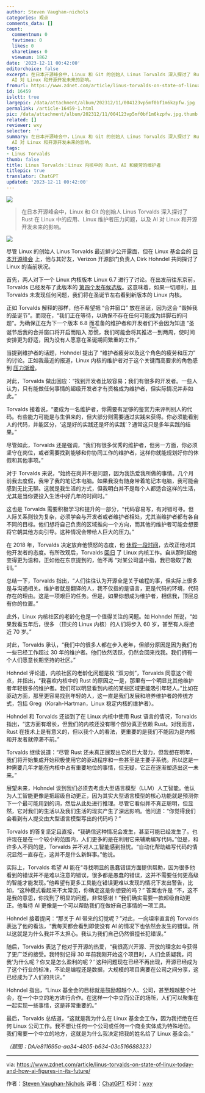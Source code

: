 ```yaml
---
author: Steven Vaughan-nichols
categories: 观点
comments_data: []
count:
  commentnum: 0
  favtimes: 0
  likes: 0
  sharetimes: 0
  viewnum: 1862
date: '2023-12-11 00:42:00'
editorchoice: false
excerpt: 在日本开源峰会中，Linux 和 Git 的创始人 Linus Torvalds 深入探讨了 Rust 在 Linux 中的应用、Linux 维护者压力问题，以及
  AI 对 Linux 和开源开发未来的影响。
fromurl: https://www.zdnet.com/article/linus-torvalds-on-state-of-linux-today-and-how-ai-figures-in-its-future/
id: 16459
islctt: true
largepic: /data/attachment/album/202312/11/004123vp5mf0bf1m6kzpfw.jpg
permalink: /article-16459-1.html
pic: /data/attachment/album/202312/11/004123vp5mf0bf1m6kzpfw.jpg.thumb.jpg
related: []
reviewer: wxy
selector: ''
summary: 在日本开源峰会中，Linux 和 Git 的创始人 Linus Torvalds 深入探讨了 Rust 在 Linux 中的应用、Linux 维护者压力问题，以及
  AI 对 Linux 和开源开发未来的影响。
tags:
- Linus Torvalds
thumb: false
title: Linus Torvalds：Linux 内核中的 Rust、AI 和疲劳的维护者
titlepic: true
translator: ChatGPT
updated: '2023-12-11 00:42:00'
---
```


![](/data/attachment/album/202312/11/004123vp5mf0bf1m6kzpfw.jpg)



> 
> 在日本开源峰会中，Linux 和 Git 的创始人 Linus Torvalds 深入探讨了 Rust 在 Linux 中的应用、Linux 维护者压力问题，以及 AI 对 Linux 和开源开发未来的影响。
> 
> 
> 


![](/data/attachment/album/202312/11/004243qi4iih0aizipkmm7.jpg)


尽管 Linux 的创始人 Linus Torvalds 最近鲜少公开露面，但在 Linux 基金会的 [日本开源峰会](https://events.linuxfoundation.org/open-source-summit-japan/) 上，他与其好友，Verizon 开源部门负责人 Dirk Hohndel 共同探讨了 Linux 的当前状况。


首先，两人对下一个 Linux 内核版本 Linux 6.7 进行了讨论。在出发前往东京前，Torvalds 已经发布了此版本的 [第四个发布候选版](https://lore.kernel.org/lkml/CAHk-=wjsbytYq780PM-Wby_2rPabxg-WT-CRPZZaVYsmLiacHw@mail.gmail.com/)。这意味着，如果一切顺利，且 Torvalds 未发现任何问题，我们将在圣诞节左右看到新版本的 Linux 内核。


正如 Torvalds 解释的那样，他不希望把 “合并窗口” 放在圣诞，因为这会 “毁掉我的圣诞节”。而现在，“我们正在等待，以确保不存在任何可能成为绊脚石的问题”。为确保正在为下一个版本 6.8 而准备的维护者和开发者们不会因为知道 “圣诞节后我的合并窗口将开启而陷入 <ruby> 恐慌 <rt>  Panic </rt></ruby>，我们可能会将其推迟一到两周，使时间安排更为舒适，因为没有人愿意在圣诞期间繁重的工作。”


当提到维护者的话题，Hohndel 提出了 “维护者疲劳以及这个角色的疲劳和压力” 的讨论。正如我最近的报道，Linux 内核的维护者对于这个关键而高要求的角色感到 [压力渐增](https://www.zdnet.com/article/what-linux-kernel-maintainers-do-and-why-they-need-your-help/)。


对此，Torvalds 做出回应：“找到开发者比较容易；我们有很多的开发者。一些人认为，只有能做任何事情的超级开发者才有资格成为维护者，但实际情况并非如此。”


Torvalds 接着说，“要成为一名维护者，你需要有足够的鉴赏力来评判别人的代码。有些能力可能是与生俱来的，但大部分则需要通过实践来获得。你必须能看别人的代码，并能区分，‘这是好的实践还是坏的实践’？通常这只是多年实践的结果。”


尽管如此，Torvalds 还是强调，“我们有很多优秀的维护者，但另一方面，你必须坚守在岗位，或者需要找到能够和你协同工作的维护者，这样你就能规划好你的休假和其他事项。”


对于 Torvalds 来说，“始终在岗并不是问题，因为我热爱我所做的事情。几个月前我去度假，我带了我的笔记本电脑。如果我没有随身带着笔记本电脑，我可能会感到无比无聊。这就是我生活的方式，但我明白并不是每个人都适合这样的生活，尤其是当你要投入生活中好几年的时间时。”


这也是 Torvalds 需要积极学习和提升的一部分，“代码容易写，有对错可寻。但人际关系则较为复杂，必须学会与开发者或者维护者相处，尤其当维护者都有各自不同的目标。他们想将自己负责的区域推向一个方向，而其他的维护者可能会想要将它朝其他方向引导。这种情况会带给人巨大的压力。”


在 2018 年，Torvalds 决定放弃他愤怒的态度，他 [休假一段时间](https://www.zdnet.com/article/linus-torvalds-takes-a-break-from-linux/)，去改正他对其他开发者的态度。有所改观后，Torvalds [回归](https://www.zdnet.com/article/linus-torvalds-is-back-in-charge-of-linux/) 了 Linux 内核工作。自从那时起他变得更为温和，正如他在东京提到的，他不再 “对某公司竖中指，我已吸取了教训。”


总结一下，Torvalds 指出，“人们往往认为开源全是关于编程的事，但实际上很多是与沟通相关。维护者就是翻译的人，我不仅指的是语言，更是代码的环境，代码存在的理由。这是一项艰巨的任务。但是，如果你想成为维护者，相信我，顶层总有你的位置。”


此外，Linux 内核社区的老龄化也是一个值得关注的问题。如 Hohndel 所说，“如果我看五年后，很多 （顶尖的 Linux 内核）的人们将步入 60 岁，甚至有人将接近 70 岁。”


对此，Torvalds 承认，“我们中的很多人都在步入老年，但部分原因是因为我们有一些已经工作超过 30 年的维护者。他们依然活跃，仍然会回来找我。我们拥有一个人们愿意长期坚持的社区。”


Hohndel 评论道，内核社区的老龄化问题是枚 “双刃剑”，Torvalds 同意这个观点，并指出，“我喜欢内核中的 Rust 的原因之一是，那里有一个明显比其他维护者年轻很多的维护者。我们可以明显看到内核的某些区域更能吸引年轻人。”比如在驱动方面，那里更容易找到年轻的人，这一直是我们发展和培养维护者的传统方式，包括 Greg（Korah-Hartman，Linux 稳定内核的维护者）。


Hohndel 和 Torvalds 还谈到了在 Linux 内核中使用 Rust 语言的情况，Torvalds 指出，“这方面有增长，但我们的内核还没有哪个部分真正依赖 Rust。对我而言，Rust 在技术上是有意义的，但以我个人的看法，更重要的是我们不能因为是内核和开发者就停滞不前。”


Torvalds 继续说道：“尽管 Rust 还未真正展现出它的巨大潜力，但我想在明年，我们将开始集成开始积极使用它的驱动程序和一些甚至是主要子系统。所以这是一种需要几年才能在内核中占有重要地位的事情，但无疑，它正在逐渐塑造出这一未来。”


展望未来，Hohndel 谈到我们必须去考虑大型语言模型（LLM）人工智能。他认为人工智能更像是把超级自动更正，因为其实大型语言模型的核心功能就是预测你下一个最可能用到的词，然后从此处进行推理。尽管它看似并不真正聪明，但显然，它对我们的生活以及我们生活的现实产生了深远影响。他问道：“你觉得我们会看到有人提交由大型语言模型写出的代码吗？”


Torvalds 的答复坚定且直接，“我确信这种情况会发生，甚至可能已经发生了。也许现在是在一个较小的范围内，人们更多的是在利用它来辅助编写代码。”但是，和许多人不同的是，Torvalds 并不对人工智能感到担忧。“自动化帮助编写代码的情况显然一直存在，这并不是什么新鲜事。”他说。


实际上，Torvalds 希望 AI 能在“寻找明显的愚蠢错误方面提供帮助，因为很多他看到的错误并不是难以注意的错误，很多都是愚蠢的错误，这并不需要任何更高级的智能才能发现。”他希望有更多工具能在错误更难以发现的情况下发出警告，比如，“这种模式看起来不太常见，你确定这是你想要的吗？” 答案也许是 “不，这不是我的意思，你找到了明显的问题，非常感谢！”我们确实需要一款超级自动更正。他看待 AI 更像是一个可以帮助我们在做好自己事情的一项工具。


Hohndel 接着提问：“那关于 AI 带来的幻觉呢？”对此，一向坦率直言的 Torvalds 表达了他的看法，“我每天都会看到即使没有 AI 的情况下也依然会发生的错误。所以这就是为什么我并不太担心。我认为我们自己仍然很擅长犯错误。”


随后，Torvalds 表达了他对于开源的热爱，“我很高兴开源、开放的理念如今获得了更广泛的接受。我特别记得 30 年前我刚开始这个项目时，人们会质疑我，问我‘为什么呢？你又是怎么盈利的呢？’ 这种问题现在已经不再出现，开源已经成为了这个行业的标准，不论是编程还是数据，大规模的项目需要在公司之间分享，这已经成为了人们的共识。”


Hohndel 指出，“Linux 基金会的目标就是鼓励超越个人、公司，甚至超越整个社会，在一个中立的地方进行合作。在这样一个中立而公正的场所，人们可以聚集在一起实现一些事情，这是非常重要的。”


最后，Torvalds 总结道，“这就是我为什么在 Linux 基金会工作，因为我拒绝在任何 Linux 公司工作。我不想让任何一个公司或任何一个商业实体成为特殊地位。我们需要一个中立的地方，这就是为什么我决定把我的姓名给了 Linux 基金会。”


*（题图：DA/e811695a-aa34-4805-b634-03c516688323）*




---


via: <https://www.zdnet.com/article/linus-torvalds-on-state-of-linux-today-and-how-ai-figures-in-its-future/>


作者：[Steven Vaughan-Nichols](https://www.zdnet.com/meet-the-team/steven-vaughan-nichols/) 译者：[ChatGPT](https://linux.cn/lctt/ChatGPT) 校对：[wxy](https://github.com/wxy)